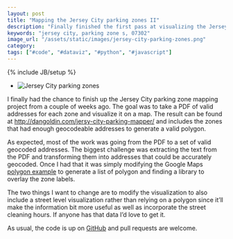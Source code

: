 ```yaml
---
layout: post
title: "Mapping the Jersey City parking zones II"
description: "Finally finished the first pass at visualizing the Jersey City parking zones."
keywords: "jersey city, parking zone s, 07302"
image_url: "/assets/static/images/jersey-city-parking-zones.png"
category:
tags: ["#code", "#dataviz", "#python", "#javascript"]
---
```

{% include JB/setup %}

<ul class="thumbnails">
  <li class="span8">
    <div class="thumbnail">
      <img src="{{ IMG_PATH }}jersey-city-parking-zones.png" alt="Jersey City parking zones" />
    </div>
  </li>
</ul>

I finally had the chance to finish up the Jersey City parking zone mapping project from a couple of weeks ago. The goal was to take a PDF of valid addresses for each zone and visualize it on a map. The result can be found at <a href="http://dangoldin.com/jersy-city-parking-mapper/" target="_blank">http://dangoldin.com/jersy-city-parking-mapper/</a> and includes the zones that had enough geocodeable addresses to generate a valid polygon.

As expected, most of the work was going from the PDF to a set of valid geocoded addresses. The biggest challenge was extracting the text from the PDF and transforming them into addresses that could be accurately geocoded. Once I had that it was simply modifying the Google Maps <a href="https://developers.google.com/maps/documentation/javascript/examples/polygon-simple" target="_blank">polygon example</a> to generate a list of polygon and finding a library to overlay the zone labels.

The two things I want to change are to modify the visualization to also include a street level visualization rather than relying on a polygon since it’ll make the information bit more useful as well as incorporate the street cleaning hours. If anyone has that data I’d love to get it.

As usual, the code is up on <a href="https://github.com/dangoldin/jersy-city-parking-mapper" target="_blank">GitHub</a> and pull requests are welcome.
